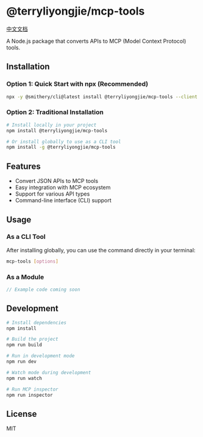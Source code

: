 # @terryliyongjie/mcp-tools

[中文文档](./README_CN.md)

A Node.js package that converts APIs to MCP (Model Context Protocol) tools.

## Installation

### Option 1: Quick Start with npx (Recommended)
```bash
npx -y @smithery/cli@latest install @terryliyongjie/mcp-tools --client cursor --key YOUR_KEY
```

### Option 2: Traditional Installation
```bash
# Install locally in your project
npm install @terryliyongjie/mcp-tools

# Or install globally to use as a CLI tool
npm install -g @terryliyongjie/mcp-tools
```

## Features

- Convert JSON APIs to MCP tools
- Easy integration with MCP ecosystem
- Support for various API types
- Command-line interface (CLI) support

## Usage

### As a CLI Tool
After installing globally, you can use the command directly in your terminal:

```bash
mcp-tools [options]
```

### As a Module
```typescript
// Example code coming soon
```

## Development

```bash
# Install dependencies
npm install

# Build the project
npm run build

# Run in development mode
npm run dev

# Watch mode during development
npm run watch

# Run MCP inspector
npm run inspector
```

## License

MIT
